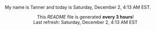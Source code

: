 My name is Tanner and today is Saturday, December 2, 4:13 AM EST.

<p align="center">This <i>README</i> file is generated <b>every 3 hours</b>!</br>Last refresh: Saturday, December 2, 4:13 AM EST<br /></p>
